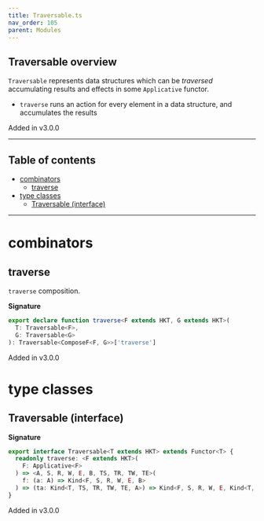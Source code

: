 ```yaml
---
title: Traversable.ts
nav_order: 105
parent: Modules
---
```


## Traversable overview

`Traversable` represents data structures which can be _traversed_ accumulating results and effects in some
`Applicative` functor.

- `traverse` runs an action for every element in a data structure, and accumulates the results

Added in v3.0.0

---

<h2 class="text-delta">Table of contents</h2>

- [combinators](#combinators)
  - [traverse](#traverse)
- [type classes](#type-classes)
  - [Traversable (interface)](#traversable-interface)

---

# combinators

## traverse

`traverse` composition.

**Signature**

```ts
export declare function traverse<F extends HKT, G extends HKT>(
  T: Traversable<F>,
  G: Traversable<G>
): Traversable<ComposeF<F, G>>['traverse']
```

Added in v3.0.0

# type classes

## Traversable (interface)

**Signature**

```ts
export interface Traversable<T extends HKT> extends Functor<T> {
  readonly traverse: <F extends HKT>(
    F: Applicative<F>
  ) => <A, S, R, W, E, B, TS, TR, TW, TE>(
    f: (a: A) => Kind<F, S, R, W, E, B>
  ) => (ta: Kind<T, TS, TR, TW, TE, A>) => Kind<F, S, R, W, E, Kind<T, TS, TR, TW, TE, B>>
}
```

Added in v3.0.0
